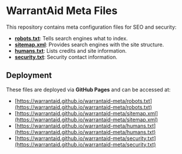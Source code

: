 # WarrantAid Meta Files

This repository contains meta configuration files for SEO and security:

- **[robots.txt](https://warrantaid.github.io/warrantaid-meta/robots.txt)**: Tells search engines what to index.
- **[sitemap.xml](https://warrantaid.github.io/warrantaid-meta/sitemap.xml)**: Provides search engines with the site structure.
- **[humans.txt](https://warrantaid.github.io/warrantaid-meta/humans.txt)**: Lists credits and site information.
- **[security.txt](https://warrantaid.github.io/warrantaid-meta/security.txt)**: Security contact information.

## Deployment
These files are deployed via **GitHub Pages** and can be accessed at:

- [https://warrantaid.github.io/warrantaid-meta/robots.txt](https://warrantaid.github.io/warrantaid-meta/robots.txt)
- [https://warrantaid.github.io/warrantaid-meta/sitemap.xml](https://warrantaid.github.io/warrantaid-meta/sitemap.xml)
- [https://warrantaid.github.io/warrantaid-meta/humans.txt](https://warrantaid.github.io/warrantaid-meta/humans.txt)
- [https://warrantaid.github.io/warrantaid-meta/security.txt](https://warrantaid.github.io/warrantaid-meta/security.txt)
